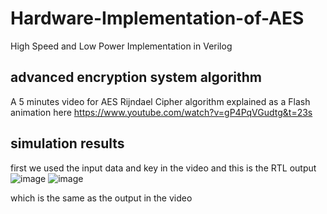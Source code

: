 # Hardware-Implementation-of-AES
High Speed and Low Power Implementation in Verilog

## advanced encryption system algorithm
A 5 minutes video for AES Rijndael Cipher algorithm explained as a Flash animation here
https://www.youtube.com/watch?v=gP4PqVGudtg&t=23s

## simulation results 
  first we used the input data and key in the video and this is the RTL output
  ![image](https://user-images.githubusercontent.com/103184935/185762701-3ab1709b-eee3-4366-aafb-e9bd071770d0.png)   ![image](https://user-images.githubusercontent.com/103184935/185762823-a8d84cee-f2c6-48a9-ba49-205f90ae152a.png)

  
  which is the same as the output in the video 


